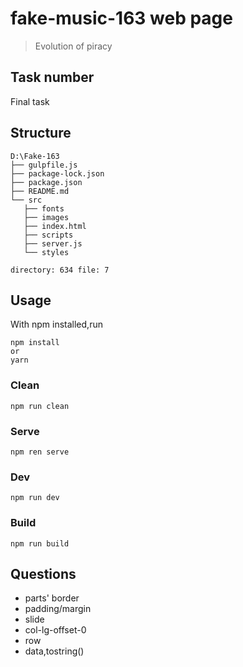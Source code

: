 # fake-music-163 web page

> Evolution of piracy 

## Task number
Final task

## Structure
```
D:\Fake-163
├── gulpfile.js
├── package-lock.json
├── package.json
├── README.md
└── src
   ├── fonts
   ├── images
   ├── index.html
   ├── scripts
   ├── server.js
   └── styles

directory: 634 file: 7
```

## Usage
With npm installed,run
```
npm install
or
yarn
```
### Clean
```
npm run clean
```

### Serve
```
npm ren serve
```

### Dev
```
npm run dev
```

### Build
```
npm run build
```
## Questions
+ parts' border
+ padding/margin
+ slide
+ col-lg-offset-0
+ row
+ data,tostring()


